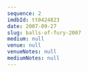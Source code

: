 ```yaml
---
sequence: 2
imdbId: tt0424823
date: 2007-09-27
slug: balls-of-fury-2007
medium: null
venue: null
venueNotes: null
mediumNotes: null
---
```


